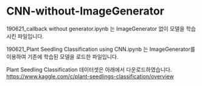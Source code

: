 # CNN-without-ImageGenerator

190621_callback without generator.ipynb 는 ImageGenerator 없이 모델을 학습시킨 파일입니다.


190621_Plant Seedling Classification using CNN.ipynb 는 ImageGenerator를 이용하여 기존에 학습된 모델을 로드한 파일입니다.

Plant Seedling Classification 데이터셋은 아래에서 다운로드하였습니다.
https://www.kaggle.com/c/plant-seedlings-classification/overview
